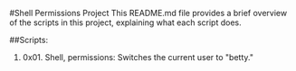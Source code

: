 #Shell Permissions Project 
This README.md file provides a brief overview of the scripts in this project, explaining what each script does.

##Scripts:
1. 0x01. Shell, permissions: Switches the current user to "betty."